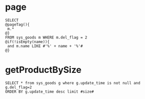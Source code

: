 page
===
    SELECT
    @pageTag(){
     m.*
    @}
    FROM sys_goods m WHERE m.del_flag = 2 
    @if(!isEmpty(name)){
     and m.name LIKE #'%' + name + '%'#
    @}
    
getProductBySize
===
    SELECT * from sys_goods g where g.update_time is not null and g.del_flag=2
    ORDER BY g.update_time desc limit #size#
    
    
    